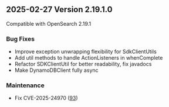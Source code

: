 ## 2025-02-27 Version 2.19.1.0

Compatible with OpenSearch 2.19.1

### Bug Fixes
* Improve exception unwrapping flexibility for SdkClientUtils
* Add util methods to handle ActionListeners in whenComplete
* Refactor SDKClientUtil for better readability, fix javadocs
* Make DynamoDBClient fully async

### Maintenance
* Fix CVE-2025-24970 ([93](https://github.com/opensearch-project/opensearch-remote-metadata-sdk/pull/93))